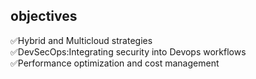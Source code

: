 ## objectives
✅Hybrid and Multicloud strategies  
✅DevSecOps:Integrating security into Devops workflows  
✅Performance optimization and cost management  